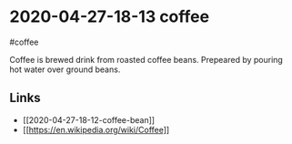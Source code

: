 # 2020-04-27-18-13 coffee
#coffee

Coffee is brewed drink from roasted coffee beans.  Prepeared by pouring hot water over ground beans.

## Links
- [[2020-04-27-18-12-coffee-bean]]
- [[https://en.wikipedia.org/wiki/Coffee]]
